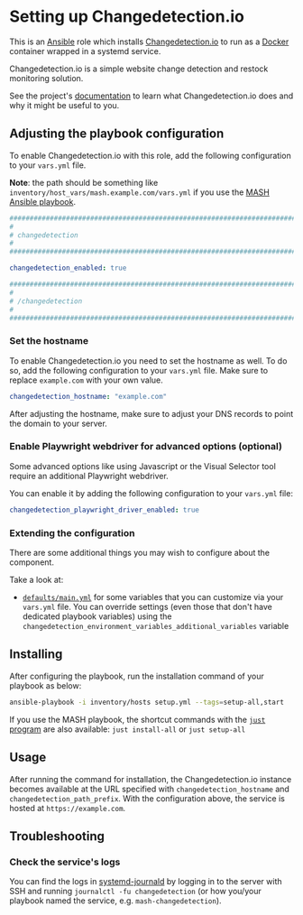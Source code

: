 <!--
SPDX-FileCopyrightText: 2020 - 2024 MDAD project contributors
SPDX-FileCopyrightText: 2020 - 2024 Slavi Pantaleev
SPDX-FileCopyrightText: 2020 Aaron Raimist
SPDX-FileCopyrightText: 2020 Chris van Dijk
SPDX-FileCopyrightText: 2020 Dominik Zajac
SPDX-FileCopyrightText: 2020 Mickaël Cornière
SPDX-FileCopyrightText: 2022 François Darveau
SPDX-FileCopyrightText: 2022 Julian Foad
SPDX-FileCopyrightText: 2022 Warren Bailey
SPDX-FileCopyrightText: 2023 Antonis Christofides
SPDX-FileCopyrightText: 2023 Felix Stupp
SPDX-FileCopyrightText: 2023 Pierre 'McFly' Marty
SPDX-FileCopyrightText: 2024 - 2025 Suguru Hirahara

SPDX-License-Identifier: AGPL-3.0-or-later
-->

# Setting up Changedetection.io

This is an [Ansible](https://www.ansible.com/) role which installs [Changedetection.io](https://github.com/dgtlmoon/changedetection.io) to run as a [Docker](https://www.docker.com/) container wrapped in a systemd service.

Changedetection.io is a simple website change detection and restock monitoring solution.

See the project's [documentation](https://github.com/dgtlmoon/changedetection.io/blob/master/README.md) to learn what Changedetection.io does and why it might be useful to you.

## Adjusting the playbook configuration

To enable Changedetection.io with this role, add the following configuration to your `vars.yml` file.

**Note**: the path should be something like `inventory/host_vars/mash.example.com/vars.yml` if you use the [MASH Ansible playbook](https://github.com/mother-of-all-self-hosting/mash-playbook).

```yaml
########################################################################
#                                                                      #
# changedetection                                                      #
#                                                                      #
########################################################################

changedetection_enabled: true

########################################################################
#                                                                      #
# /changedetection                                                     #
#                                                                      #
########################################################################
```

### Set the hostname

To enable Changedetection.io you need to set the hostname as well. To do so, add the following configuration to your `vars.yml` file. Make sure to replace `example.com` with your own value.

```yaml
changedetection_hostname: "example.com"
```

After adjusting the hostname, make sure to adjust your DNS records to point the domain to your server.

### Enable Playwright webdriver for advanced options (optional)

Some advanced options like using Javascript or the Visual Selector tool require an additional Playwright webdriver.

You can enable it by adding the following configuration to your `vars.yml` file:

```yaml
changedetection_playwright_driver_enabled: true
```

### Extending the configuration

There are some additional things you may wish to configure about the component.

Take a look at:

- [`defaults/main.yml`](../defaults/main.yml) for some variables that you can customize via your `vars.yml` file. You can override settings (even those that don't have dedicated playbook variables) using the `changedetection_environment_variables_additional_variables` variable

## Installing

After configuring the playbook, run the installation command of your playbook as below:

```sh
ansible-playbook -i inventory/hosts setup.yml --tags=setup-all,start
```

If you use the MASH playbook, the shortcut commands with the [`just` program](https://github.com/mother-of-all-self-hosting/mash-playbook/blob/main/docs/just.md) are also available: `just install-all` or `just setup-all`

## Usage

After running the command for installation, the Changedetection.io instance becomes available at the URL specified with `changedetection_hostname` and `changedetection_path_prefix`. With the configuration above, the service is hosted at `https://example.com`.

## Troubleshooting

### Check the service's logs

You can find the logs in [systemd-journald](https://www.freedesktop.org/software/systemd/man/systemd-journald.service.html) by logging in to the server with SSH and running `journalctl -fu changedetection` (or how you/your playbook named the service, e.g. `mash-changedetection`).
